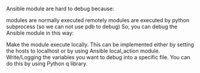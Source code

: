 Ansible module are hard to debug because:

modules are normally executed remotely
modules are executed by python subprocess (so we can not use pdb to debug)
So, you can debug the Ansible module in this way:

Make the module execute locally. This can be implemented either by setting the hosts to localhost or by using Ansible local_action module.
Write/Logging the variables you want to debug into a specific file. You can do this by using Python q library.
